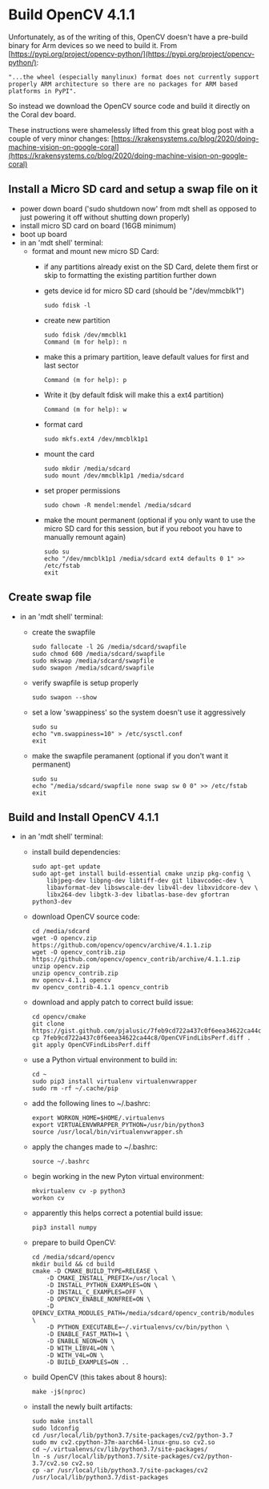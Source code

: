 # Build OpenCV 4.1.1 #

Unfortunately, as of the writing of this, OpenCV doesn't have a pre-build binary for Arm devices so we need to build it. From [https://pypi.org/project/opencv-python/](https://pypi.org/project/opencv-python/):

```comment
"...the wheel (especially manylinux) format does not currently support properly ARM architecture so there are no packages for ARM based platforms in PyPI".
```

So instead we download the OpenCV source code and build it directly on the Coral dev board.

These instructions were shamelessly lifted from this great blog post with a couple of very minor changes: [https://krakensystems.co/blog/2020/doing-machine-vision-on-google-coral](https://krakensystems.co/blog/2020/doing-machine-vision-on-google-coral)

## Install a Micro SD card and setup a swap file on it ##

* power down board ('sudo shutdown now' from mdt shell as opposed to just powering it off without shutting down properly)
* install micro SD card on board (16GB minimum)
* boot up board
* in an 'mdt shell' terminal:
  * format and mount new micro SD Card:
    * if any partitions already exist on the SD Card, delete them first or skip to formatting the existing partition further down
    * gets device id for micro SD card (should be "/dev/mmcblk1")

        ```shell
        sudo fdisk -l
        ```

    * create new partition

        ```shell
        sudo fdisk /dev/mmcblk1
        Command (m for help): n
        ```

    * make this a primary partition, leave default values for first and last sector

        ```shell
        Command (m for help): p
        ```

    * Write it (by default fdisk will make this a ext4 partition)

        ```shell
        Command (m for help): w
        ```

    * format card

        ```shell
        sudo mkfs.ext4 /dev/mmcblk1p1
        ```

    * mount the card

        ```shell
        sudo mkdir /media/sdcard
        sudo mount /dev/mmcblk1p1 /media/sdcard
        ```

    * set proper permissions

        ```shell
        sudo chown -R mendel:mendel /media/sdcard
        ```

    * make the mount permanent (optional if you only want to use the micro SD card for this session, but if you reboot you have to manually remount again)

        ```shell
        sudo su
        echo "/dev/mmcblk1p1 /media/sdcard ext4 defaults 0 1" >> /etc/fstab
        exit
        ```

## Create swap file ##

* in an 'mdt shell' terminal:
  * create the swapfile

    ```shell
    sudo fallocate -l 2G /media/sdcard/swapfile
    sudo chmod 600 /media/sdcard/swapfile
    sudo mkswap /media/sdcard/swapfile
    sudo swapon /media/sdcard/swapfile
    ```

  * verify swapfile is setup properly

    ```shell
    sudo swapon --show
    ```

  * set a low 'swappiness' so the system doesn't use it aggressively

    ```shell
    sudo su
    echo "vm.swappiness=10" > /etc/sysctl.conf
    exit
    ```

  * make the swapfile peramanent (optional if you don't want it permanent)

    ```shell
    sudo su
    echo "/media/sdcard/swapfile none swap sw 0 0" >> /etc/fstab
    exit
    ```

## Build and Install OpenCV 4.1.1 ##

* in an 'mdt shell' terminal:
  * install build dependencies:

    ```shell
    sudo apt-get update
    sudo apt-get install build-essential cmake unzip pkg-config \
        libjpeg-dev libpng-dev libtiff-dev git libavcodec-dev \
        libavformat-dev libswscale-dev libv4l-dev libxvidcore-dev \
        libx264-dev libgtk-3-dev libatlas-base-dev gfortran python3-dev
    ```

  * download OpenCV source code:

    ```shell
    cd /media/sdcard
    wget -O opencv.zip https://github.com/opencv/opencv/archive/4.1.1.zip
    wget -O opencv_contrib.zip https://github.com/opencv/opencv_contrib/archive/4.1.1.zip
    unzip opencv.zip
    unzip opencv_contrib.zip
    mv opencv-4.1.1 opencv
    mv opencv_contrib-4.1.1 opencv_contrib
    ```

  * download and apply patch to correct build issue:

    ```shell
    cd opencv/cmake
    git clone https://gist.github.com/pjalusic/7feb9cd722a437c0f6eea34622ca44c8.git
    cp 7feb9cd722a437c0f6eea34622ca44c8/OpenCVFindLibsPerf.diff .
    git apply OpenCVFindLibsPerf.diff
    ```

  * use a Python virtual environment to build in:

    ```shell
    cd ~
    sudo pip3 install virtualenv virtualenvwrapper
    sudo rm -rf ~/.cache/pip
    ```

  * add the following lines to ~/.bashrc:

    ```shell
    export WORKON_HOME=$HOME/.virtualenvs
    export VIRTUALENVWRAPPER_PYTHON=/usr/bin/python3
    source /usr/local/bin/virtualenvwrapper.sh
    ```

  * apply the changes made to ~/.bashrc:

    ```shell
    source ~/.bashrc
    ```

  * begin working in the new Pyton virtual environment:

    ```shell
    mkvirtualenv cv -p python3
    workon cv
    ```

  * apparently this helps correct a potential build issue:

    ```shell
    pip3 install numpy

    ```

  * prepare to build OpenCV:

    ```shell
    cd /media/sdcard/opencv
    mkdir build && cd build
    cmake -D CMAKE_BUILD_TYPE=RELEASE \
        -D CMAKE_INSTALL_PREFIX=/usr/local \
        -D INSTALL_PYTHON_EXAMPLES=ON \
        -D INSTALL_C_EXAMPLES=OFF \
        -D OPENCV_ENABLE_NONFREE=ON \
        -D OPENCV_EXTRA_MODULES_PATH=/media/sdcard/opencv_contrib/modules \
        -D PYTHON_EXECUTABLE=~/.virtualenvs/cv/bin/python \
        -D ENABLE_FAST_MATH=1 \
        -D ENABLE_NEON=ON \
        -D WITH_LIBV4L=ON \
        -D WITH_V4L=ON \
        -D BUILD_EXAMPLES=ON ..
    ```

  * build OpenCV (this takes about 8 hours):

    ```shell
    make -j$(nproc)
    ```

  * install the newly built artifacts:

    ```shell
    sudo make install
    sudo ldconfig
    cd /usr/local/lib/python3.7/site-packages/cv2/python-3.7
    sudo mv cv2.cpython-37m-aarch64-linux-gnu.so cv2.so
    cd ~/.virtualenvs/cv/lib/python3.7/site-packages/
    ln -s /usr/local/lib/python3.7/site-packages/cv2/python-3.7/cv2.so cv2.so
    cp -ar /usr/local/lib/python3.7/site-packages/cv2 /usr/local/lib/python3.7/dist-packages

    ```
